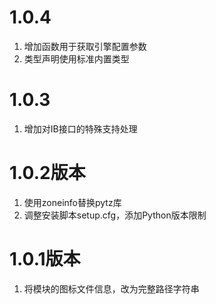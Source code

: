 # 1.0.4

1. 增加函数用于获取引擎配置参数
2. 类型声明使用标准内置类型

# 1.0.3

1. 增加对IB接口的特殊支持处理

# 1.0.2版本

1. 使用zoneinfo替换pytz库
2. 调整安装脚本setup.cfg，添加Python版本限制

# 1.0.1版本

1. 将模块的图标文件信息，改为完整路径字符串
